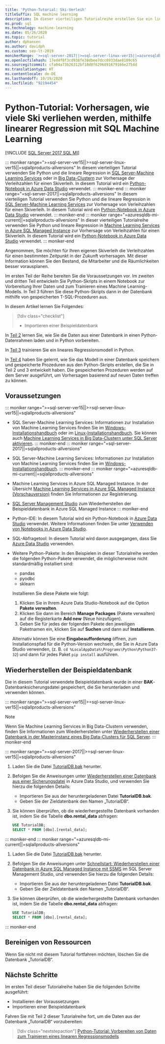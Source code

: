 ```yaml
---
title: 'Python-Tutorial: Ski-Verleih'
titleSuffix: SQL machine learning
description: Im dieser vierteiligen Tutorialreihe erstellen Sie ein lineares Regressionsmodell in Python, um mit SQL Machine Learning vorherzusagen, wie viele Ski verliehen werden.
ms.prod: sql
ms.technology: machine-learning
ms.date: 05/26/2020
ms.topic: tutorial
author: dphansen
ms.author: davidph
ms.custom: seo-lt-2019
monikerRange: '>=sql-server-2017||>=sql-server-linux-ver15||=azuresqldb-mi-current||=sqlallproducts-allversions'
ms.openlocfilehash: 17ed4f8f3cd938fe38dbee7dcc0933dae8109c65
ms.sourcegitcommit: cfa04a73b26312bf18d8f6296891679166e2754d
ms.translationtype: HT
ms.contentlocale: de-DE
ms.lasthandoff: 10/19/2020
ms.locfileid: "92194454"
---
```

# <a name="python-tutorial-predict-ski-rental-with-linear-regression-with-sql-machine-learning"></a>Python-Tutorial: Vorhersagen, wie viele Ski verliehen werden, mithilfe linearer Regression mit SQL Machine Learning
[!INCLUDE [SQL Server 2017 SQL MI](../../includes/applies-to-version/sqlserver2017-asdbmi.md)]

::: moniker range=">=sql-server-ver15||>=sql-server-linux-ver15||=sqlallproducts-allversions"
In diesem vierteiligen Tutorial verwenden Sie Python und die lineare Regression in [SQL Server-Machine Learning Services](../sql-server-machine-learning-services.md) oder in [Big Data-Clustern](../../big-data-cluster/machine-learning-services.md) zur Vorhersage der Verleihzahlen für einen Skiverleih. In diesem Tutorial wird ein [Python-Notebook in Azure Data Studio](../../azure-data-studio/notebooks/notebooks-guidance.md) verwendet.
::: moniker-end
::: moniker range="=sql-server-2017||=sqlallproducts-allversions"
In diesem vierteiligen Tutorial verwenden Sie Python und die lineare Regression in [SQL Server-Machine Learning Services](../sql-server-machine-learning-services.md) zur Vorhersage von Verleihzahlen für einen Skiverleih. In diesem Tutorial wird ein [Python-Notebook in Azure Data Studio](../../azure-data-studio/notebooks/notebooks-guidance.md) verwendet.
::: moniker-end
::: moniker range="=azuresqldb-mi-current||=sqlallproducts-allversions"
In dieser vierteiligen Tutorialreihe verwenden Sie Python und lineare Regression in [Machine Learning Services in Azure SQL Managed Instance](/azure/azure-sql/managed-instance/machine-learning-services-overview) zur Vorhersage von Verleihzahlen für einen Skiverleih. In diesem Tutorial wird ein [Python-Notebook in Azure Data Studio](../../azure-data-studio/notebooks/notebooks-guidance.md) verwendet.
::: moniker-end

Angenommen, Sie möchten für Ihren eigenen Skiverleih die Verleihzahlen für einen bestimmten Zeitpunkt in der Zukunft vorhersagen. Mit dieser Information können Sie den Bestand, die Mitarbeiter und die Räumlichkeiten besser vorausplanen.

Im ersten Teil der Reihe bereiten Sie die Voraussetzungen vor. Im zweiten und dritten Teil entwickeln Sie Python-Skripts in einem Notebook zur Vorbereitung Ihrer Daten und zum Trainieren eines Machine Learning-Modells. In Teil 3 führen Sie diese Python-Skripts dann in der Datenbank mithilfe von gespeicherten T-SQL-Prozeduren aus.

In diesem Artikel lernen Sie Folgendes:

> [!div class="checklist"]
> * Importieren einer Beispieldatenbank

In [Teil 2](python-ski-rental-linear-regression-prepare-data.md) lernen Sie, wie Sie die Daten aus einer Datenbank in einen Python-Datenrahmen laden und in Python vorbereiten.

In [Teil 3](python-ski-rental-linear-regression-train-model.md) trainieren Sie ein lineares Regressionsmodell in Python.

In [Teil 4](python-ski-rental-linear-regression-deploy-model.md) haben Sie gelernt, wie Sie das Modell in einer Datenbank speichern und gespeicherte Prozeduren aus den Python-Skripts erstellen, die Sie in Teil 2 und 3 entwickelt haben. Die gespeicherten Prozeduren werden auf dem Server ausgeführt, um Vorhersagen basierend auf neuen Daten treffen zu können.

## <a name="prerequisites"></a>Voraussetzungen

::: moniker range=">=sql-server-ver15||>=sql-server-linux-ver15||=sqlallproducts-allversions"
* SQL Server-Machine Learning Services: Informationen zur Installation von Machine Learning Services finden Sie im [Windows-Installationshandbuch](../install/sql-machine-learning-services-windows-install.md) oder im [Linux-Installationshandbuch](../../linux/sql-server-linux-setup-machine-learning.md?toc=%2Fsql%2Fmachine-learning%2Ftoc.json). Sie können auch [Machine Learning Services in Big Data-Clustern unter SQL Server aktivieren](../../big-data-cluster/machine-learning-services.md).
::: moniker-end
::: moniker range="=sql-server-2017||=sqlallproducts-allversions"
* SQL Server-Machine Learning Services: Informationen zur Installation von Machine Learning Services finden Sie im [Windows-Installationshandbuch](../install/sql-machine-learning-services-windows-install.md). 
::: moniker-end
::: moniker range="=azuresqldb-mi-current||=sqlallproducts-allversions"
* Machine Learning Services in Azure SQL Managed Instance. In der Übersicht [Machine Learning Services in Azure SQL Managed Instance (Vorschauversion)](/azure/azure-sql/managed-instance/machine-learning-services-overview) finden Sie Informationen zur Registrierung.

* [SQL Server Management Studio](../../ssms/download-sql-server-management-studio-ssms.md) zum Wiederherstellen der Beispieldatenbank in Azure SQL Managed Instance
::: moniker-end

* Python-IDE: In diesem Tutorial wird ein Python-Notebook in [Azure Data Studio](../../azure-data-studio/what-is.md) verwendet. Weitere Informationen finden Sie unter [Verwenden von Notebooks in Azure Data Studio](../../azure-data-studio/notebooks/notebooks-guidance.md).

* SQL-Abfragetool: In diesem Tutorial wird davon ausgegangen, dass Sie [Azure Data Studio](../../azure-data-studio/what-is.md) verwenden.

* Weitere Python-Pakete: In den Beispielen in dieser Tutorialreihe werden die folgenden Python-Pakete verwendet, die möglicherweise nicht standardmäßig installiert sind:

  * pandas
  * pyodbc
  * sklearn

  Installieren Sie diese Pakete wie folgt:
  1. Klicken Sie in Ihrem Azure Data Studio-Notebook auf die Option **Pakete verwalten**.
  2. Klicken Sie dann im Bereich **Manage Packages** (Pakete verwalten) auf die Registerkarte **Add new** (Neue hinzufügen).
  3. Geben Sie für jedes der folgenden Pakete den jeweiligen Paketnamen ein, klicken Sie auf **Suchen** und dann auf **Installieren**.

  Alternativ können Sie eine **Eingabeaufforderung** öffnen, zum Installationspfad für die Python-Version wechseln, die Sie in Azure Data Studio verwenden, (z. B. `cd %LocalAppData%\Programs\Python\Python37-32`) und dann für jedes Paket `pip install` ausführen.

## <a name="restore-the-sample-database"></a>Wiederherstellen der Beispieldatenbank

Die in diesem Tutorial verwendete Beispieldatenbank wurde in einer **BAK**-Datenbanksicherungsdatei gespeichert, die Sie herunterladen und verwenden können.

::: moniker range=">=sql-server-ver15||>=sql-server-linux-ver15||=sqlallproducts-allversions"
> [!NOTE]
> Wenn Sie Machine Learning Services in Big Data-Clustern verwenden, finden Sie Informationen zum Wiederherstellen unter [Wiederherstellen einer Datenbank in der Masterinstanz eines Big Data-Clusters für SQL Server](../../big-data-cluster/data-ingestion-restore-database.md).
::: moniker-end

::: moniker range=">=sql-server-2017||>=sql-server-linux-ver15||=sqlallproducts-allversions"
1. Laden Sie die Datei [TutorialDB.bak](https://sqlchoice.blob.core.windows.net/sqlchoice/static/TutorialDB.bak) herunter.

1. Befolgen Sie die Anweisungen unter [Wiederherstellen einer Datenbank aus einer Sicherungsdatei](../../azure-data-studio/tutorial-backup-restore-sql-server.md#restore-a-database-from-a-backup-file) in Azure Data Studio, und verwenden Sie hierzu die folgenden Details:

   * Importieren Sie aus der heruntergeladenen Datei **TutorialDB.bak**.
   * Geben Sie der Zieldatenbank den Namen „TutorialDB“.

1. Sie können überprüfen, ob die wiederhergestellte Datenbank vorhanden ist, indem Sie die Tabelle **dbo.rental_data** abfragen:

   ```sql
   USE TutorialDB;
   SELECT * FROM [dbo].[rental_data];
   ```
::: moniker-end
::: moniker range="=azuresqldb-mi-current||=sqlallproducts-allversions"
1. Laden Sie die Datei [TutorialDB.bak](https://sqlchoice.blob.core.windows.net/sqlchoice/static/TutorialDB.bak) herunter.

1. Befolgen Sie die Anweisungen unter [Schnellstart: Wiederherstellen einer Datenbank in Azure SQL Managed Instance mit SSMS](/azure/sql-database/sql-database-managed-instance-get-started-restore) im SQL Server Management Studio, und verwenden Sie hierzu die folgenden Details:

   * Importieren Sie aus der heruntergeladenen Datei **TutorialDB.bak**.
   * Geben Sie der Zieldatenbank den Namen „TutorialDB“.

1. Sie können überprüfen, ob die wiederhergestellte Datenbank vorhanden ist, indem Sie die Tabelle **dbo.rental_data** abfragen:

   ```sql
   USE TutorialDB;
   SELECT * FROM [dbo].[rental_data];
   ```
::: moniker-end

## <a name="clean-up-resources"></a>Bereinigen von Ressourcen

Wenn Sie nicht mit diesem Tutorial fortfahren möchten, löschen Sie die Datenbank „TutorialDB“.

## <a name="next-steps"></a>Nächste Schritte

Im ersten Teil dieser Tutorialreihe haben Sie die folgenden Schritte ausgeführt:

* Installieren der Voraussetzungen
* Importieren einer Beispieldatenbank

Fahren Sie mit Teil 2 dieser Tutorialreihe fort, um die Daten aus der Datenbank „TutorialDB“ vorzubereiten:

> [!div class="nextstepaction"]
> [Python-Tutorial: Vorbereiten von Daten zum Trainieren eines linearen Regressionsmodells](python-ski-rental-linear-regression-prepare-data.md)